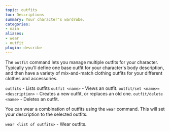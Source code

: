 ```yaml
---
topic: outfits
toc: Descriptions
summary: Your character's wardrobe.
categories:
- main
aliases:
- wear
- outfit
plugin: describe
---
```

The `outfit` command lets you manage multiple outfits for your character.  Typically you'll define one base outfit for your character's body description, and then have a variety of mix-and-match clothing outfits for your different clothes and accessories.

`outfits` - Lists outfits
`outfit <name>` - Views an outfit.
`outfit/set <name>=<description>` - Creates a new outfit, or replaces an old one.
`outfit/delete <name>` - Deletes an outfit.

You can wear a combination of outfits using the `wear` command.  This will set your description to the selected outfits.

`wear <list of outfits>` - Wear outfits.
